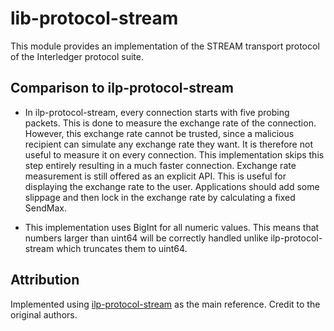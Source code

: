 # lib-protocol-stream

This module provides an implementation of the STREAM transport protocol of the Interledger protocol suite.

## Comparison to ilp-protocol-stream

- In ilp-protocol-stream, every connection starts with five probing packets. This is done to measure the exchange rate of the connection. However, this exchange rate cannot be trusted, since a malicious recipient can simulate any exchange rate they want. It is therefore not useful to measure it on every connection. This implementation skips this step entirely resulting in a much faster connection. Exchange rate measurement is still offered as an explicit API. This is useful for displaying the exchange rate to the user. Applications should add some slippage and then lock in the exchange rate by calculating a fixed SendMax.

- This implementation uses BigInt for all numeric values. This means that numbers larger than uint64 will be correctly handled unlike ilp-protocol-stream which truncates them to uint64.

## Attribution

Implemented using [ilp-protocol-stream](https://github.com/interledgerjs/interledgerjs/tree/master/packages/ilp-protocol-stream) as the main reference. Credit to the original authors.
